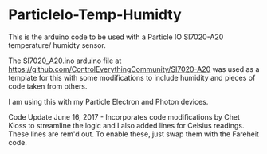 # ParticleIo-Temp-Humidty
This is the arduino code to be used with a Particle IO SI7020-A20 temperature/ humidty sensor.

The SI7020_A20.ino arduino file at https://github.com/ControlEverythingCommunity/SI7020-A20 was used as a template for this with some modifications to include humidity and pieces of code taken from others.  

I am using this with my Particle Electron and Photon devices. 

Code Update June 16, 2017 - Incorporates code modifications by Chet Kloss to streamline the logic and I also added lines for Celsius readings.  These lines are rem'd out.  To enable these, just swap them with the Fareheit code.
